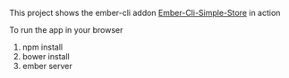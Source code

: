 This project shows the ember-cli addon [Ember-Cli-Simple-Store][] in action

To run the app in your browser

1) npm install
2) bower install
3) ember server

[Ember-Cli-Simple-Store]: https://github.com/toranb/ember-cli-simple-store

